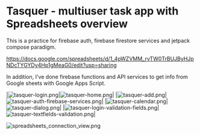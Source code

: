 # Tasquer - multiuser task app with Spreadsheets overview

This is a practice for firebase auth, firebase firestore services and jetpack compose paradigm.

https://docs.google.com/spreadsheets/d/1_4pWZVMM_rvTW0TrBUJByHJpNDcTYGYDy4Hp1gMeaG0/edit?usp=sharing

In addition, I've done firebase functions and API services to get info from Google sheets with Google Apps Script.



|![tasquer-login.png](screenshots/tasquer-login.png)|![tasquer-home.png](screenshots/tasquer-home.png)|
|![tasquer-add.png](screenshots/tasquer-add.png)|![tasquer-auth-firebase-services.png](screenshots/tasquer-auth-firebase-services.png)|
|![tasquer-calendar.png](screenshots/tasquer-calendar.png)|![tasquer-dialog.png](screenshots/tasquer-dialog.png)|
|![tasquer-login-validation-fields.png](screenshots/tasquer-login-validation-fields.png)|![tasquer-textfields-validation.png](screenshots/tasquer-textfields-validation.png)|

![spreadsheets_connection_view.png](screenshots/spreadsheets_connection_view.png)
